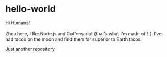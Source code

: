 # hello-world

Hi Humans!

Zhou here, I like Node.js and Coffeescript (that's what I'm made of！).
I've had tacos on the moon and find them far superior to Earth tacos.

Just another repository
